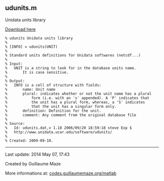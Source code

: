 ## udunits.m ##
Unidata units library

[Download here](http://guillaumemaze.googlecode.com/svn/trunk/matlab/codes/geophysic/udunits.m)

```
% udunits Unidata units library
%
% [INFO] = udunits(UNIT)
% 
% Standard units definitions for Unidata softwares (netcdf...) 
%
% Input:
%	UNIT is a string to look for in the database units name.
%		It is case sensitive.
%
% Output:
%	INFO is a cell of structure with fields:
%		name: Unit name
%		plural: indicates whether or not the unit name has a plural 
%			form (i.e. with an 's' appended). A 'P' indicates that 
%			the unit has a plural form, whereas, a 'S' indicates
%			that the unit has a singular form only.
%		definition: Definition for the unit.
%		comment: Any comment from the original database file
%
% Source:
%	Id: udunits.dat,v 1.18 2006/09/20 18:59:18 steve Exp $
%	http://www.unidata.ucar.edu/software/udunits/
%
% Created: 2009-09-10.
```

---

Last update: 2014 May 07, 17:43

Created by Guillaume Maze

More informations at: [codes.guillaumemaze.org/matlab](http://codes.guillaumemaze.org/matlab)